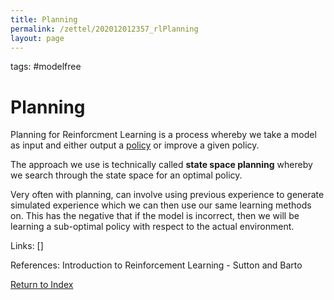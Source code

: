 ```yaml
---
title: Planning
permalink: /zettel/202012012357_rlPlanning
layout: page
---
```

tags: #modelfree

# Planning

Planning for Reinforcment Learning is a process whereby we take a model as input 
and either output a [policy](202011242107_rlPolicy) or improve a given policy. 

The approach we use is technically called **state space planning** 
whereby we search through the state space for an optimal policy.

Very often with planning, can involve using previous experience to generate 
simulated experience which we can then use our same learning methods on. This
has the negative that if the model is incorrect, then we will be learning a sub-optimal policy
with respect to the actual environment.

Links: []

References: Introduction to Reinforcement Learning - Sutton and Barto

[Return to Index](index)